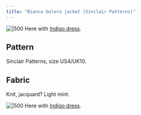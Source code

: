 ```yaml
---
title: "Bianca bolero jacket (Sinclair Patterns)"
---
```

![|500](projects/attachments/DSCF7971.jpg)
Here with [Indigo dress](projects/sewing/Indigo%20dress%20(Tilly%20and%20the%20Buttons).md). 
## Pattern
Sinclair Patterns, size US4/UK10. 
## Fabric
Knit, jacquard? Light mint.

![|500](projects/attachments/DSCF7974.jpg)
Here with [Indigo dress](projects/sewing/Indigo%20dress%20(Tilly%20and%20the%20Buttons).md). 
